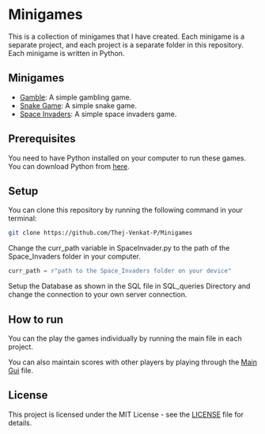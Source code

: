 # Minigames

This is a collection of minigames that I have created. Each minigame is a separate project, and each project is a separate folder in this repository. Each minigame is written in Python.

## Minigames

- [Gamble](./Gamble7/Gamble7.py): A simple gambling game.
- [Snake Game](./Snake_Game/SnakeGame.py): A simple snake game.
- [Space Invaders](./Space_Invaders/SpaceInvader.py): A simple space invaders game.

## Prerequisites

You need to have Python installed on your computer to run these games. You can download Python from [here](https://www.python.org/downloads/).

## Setup

You can clone this repository by running the following command in your terminal:

```bash
git clone https://github.com/Thej-Venkat-P/Minigames
```
Change the curr_path variable in SpaceInvader.py to the path of the Space_Invaders folder in your computer.

```python
curr_path = r"path to the Space_Invaders folder on your device"
```

Setup the Database as shown in the SQL file in SQL_queries Directory and change the connection to your own server connection.

## How to run

You can the play the games individually by running the main file in each project.  

You can also maintain scores with other players by playing through the [Main Gui](MainGUI.py) file.

## License
This project is licensed under the MIT License - see the [LICENSE](./LICENSE) file for details.